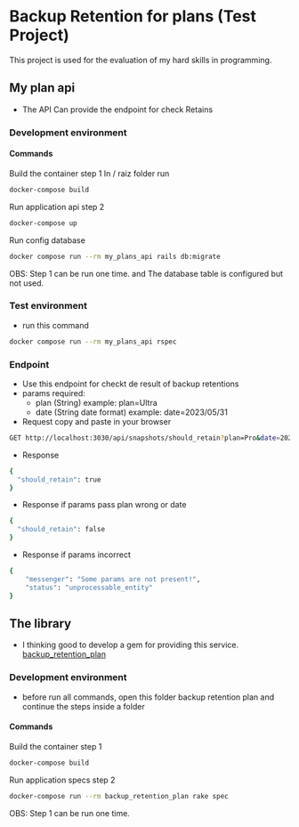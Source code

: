# Backup Retention for plans (Test Project)
This project is used for the evaluation of my hard skills in programming.
## My plan api
* The API
 Can provide the endpoint for check Retains
### Development environment
#### Commands
Build the container step 1
In / raiz folder run
```bash
docker-compose build
```
Run application api step 2
```bash
docker-compose up
```
Run config database
```bash
docker compose run --rm my_plans_api rails db:migrate
```
OBS: Step 1 can be run one time. and The database table is configured but not used.
### Test environment
* run this command 
```bash
docker compose run --rm my_plans_api rspec
```
### Endpoint
* Use this endpoint for checkt de result of backup retentions
* params required:
  * plan (String) example: plan=Ultra
  * date (String date format) example: date=2023/05/31
* Request copy and paste in your browser
```bash
GET http://localhost:3030/api/snapshots/should_retain?plan=Pro&date=2023/05/31
```
* Response
```bash
{
  "should_retain": true
}
```
* Response if params pass plan wrong or date 
```bash
{
  "should_retain": false
}
```
* Response if params incorrect
```bash
{
	"messenger": "Some params are not present!",
	"status": "unprocessable_entity"
}
```
## The library
* I thinking good to develop a gem for providing this service. [backup_retention_plan](https://rubygems.org/gems/backup_retention_plan)
### Development environment

* before run all commands, open this folder backup retention plan and continue the steps inside a folder
#### Commands
Build the container step 1

```bash
docker-compose build
```
Run application specs step 2

```bash
docker-compose run --rm backup_retention_plan rake spec
```
OBS: Step 1 can be run one time.
